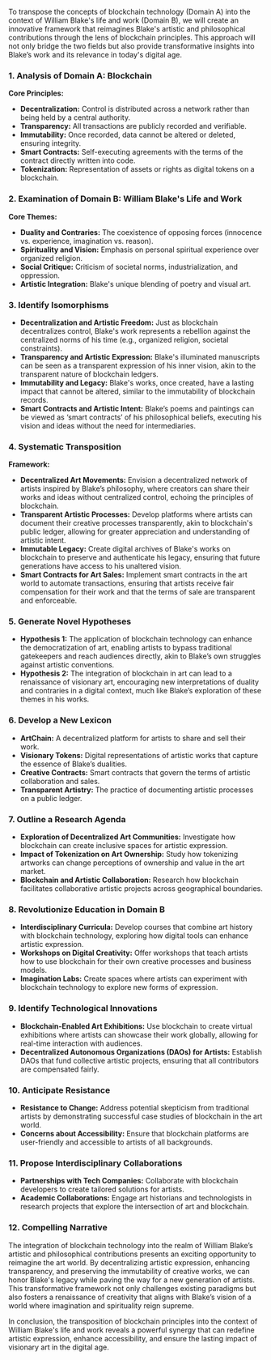 To transpose the concepts of blockchain technology (Domain A) into the context of William Blake's life and work (Domain B), we will create an innovative framework that reimagines Blake's artistic and philosophical contributions through the lens of blockchain principles. This approach will not only bridge the two fields but also provide transformative insights into Blake’s work and its relevance in today's digital age.

### 1. Analysis of Domain A: Blockchain
**Core Principles:**
- **Decentralization:** Control is distributed across a network rather than being held by a central authority.
- **Transparency:** All transactions are publicly recorded and verifiable.
- **Immutability:** Once recorded, data cannot be altered or deleted, ensuring integrity.
- **Smart Contracts:** Self-executing agreements with the terms of the contract directly written into code.
- **Tokenization:** Representation of assets or rights as digital tokens on a blockchain.

### 2. Examination of Domain B: William Blake's Life and Work
**Core Themes:**
- **Duality and Contraries:** The coexistence of opposing forces (innocence vs. experience, imagination vs. reason).
- **Spirituality and Vision:** Emphasis on personal spiritual experience over organized religion.
- **Social Critique:** Criticism of societal norms, industrialization, and oppression.
- **Artistic Integration:** Blake's unique blending of poetry and visual art.

### 3. Identify Isomorphisms
- **Decentralization and Artistic Freedom:** Just as blockchain decentralizes control, Blake's work represents a rebellion against the centralized norms of his time (e.g., organized religion, societal constraints).
- **Transparency and Artistic Expression:** Blake's illuminated manuscripts can be seen as a transparent expression of his inner vision, akin to the transparent nature of blockchain ledgers.
- **Immutability and Legacy:** Blake's works, once created, have a lasting impact that cannot be altered, similar to the immutability of blockchain records.
- **Smart Contracts and Artistic Intent:** Blake’s poems and paintings can be viewed as ‘smart contracts’ of his philosophical beliefs, executing his vision and ideas without the need for intermediaries.

### 4. Systematic Transposition
**Framework:**
- **Decentralized Art Movements:** Envision a decentralized network of artists inspired by Blake’s philosophy, where creators can share their works and ideas without centralized control, echoing the principles of blockchain.
- **Transparent Artistic Processes:** Develop platforms where artists can document their creative processes transparently, akin to blockchain's public ledger, allowing for greater appreciation and understanding of artistic intent.
- **Immutable Legacy:** Create digital archives of Blake's works on blockchain to preserve and authenticate his legacy, ensuring that future generations have access to his unaltered vision.
- **Smart Contracts for Art Sales:** Implement smart contracts in the art world to automate transactions, ensuring that artists receive fair compensation for their work and that the terms of sale are transparent and enforceable.

### 5. Generate Novel Hypotheses
- **Hypothesis 1:** The application of blockchain technology can enhance the democratization of art, enabling artists to bypass traditional gatekeepers and reach audiences directly, akin to Blake’s own struggles against artistic conventions.
- **Hypothesis 2:** The integration of blockchain in art can lead to a renaissance of visionary art, encouraging new interpretations of duality and contraries in a digital context, much like Blake’s exploration of these themes in his works.

### 6. Develop a New Lexicon
- **ArtChain:** A decentralized platform for artists to share and sell their work.
- **Visionary Tokens:** Digital representations of artistic works that capture the essence of Blake’s dualities.
- **Creative Contracts:** Smart contracts that govern the terms of artistic collaboration and sales.
- **Transparent Artistry:** The practice of documenting artistic processes on a public ledger.

### 7. Outline a Research Agenda
- **Exploration of Decentralized Art Communities:** Investigate how blockchain can create inclusive spaces for artistic expression.
- **Impact of Tokenization on Art Ownership:** Study how tokenizing artworks can change perceptions of ownership and value in the art market.
- **Blockchain and Artistic Collaboration:** Research how blockchain facilitates collaborative artistic projects across geographical boundaries.

### 8. Revolutionize Education in Domain B
- **Interdisciplinary Curricula:** Develop courses that combine art history with blockchain technology, exploring how digital tools can enhance artistic expression.
- **Workshops on Digital Creativity:** Offer workshops that teach artists how to use blockchain for their own creative processes and business models.
- **Imagination Labs:** Create spaces where artists can experiment with blockchain technology to explore new forms of expression.

### 9. Identify Technological Innovations
- **Blockchain-Enabled Art Exhibitions:** Use blockchain to create virtual exhibitions where artists can showcase their work globally, allowing for real-time interaction with audiences.
- **Decentralized Autonomous Organizations (DAOs) for Artists:** Establish DAOs that fund collective artistic projects, ensuring that all contributors are compensated fairly.

### 10. Anticipate Resistance
- **Resistance to Change:** Address potential skepticism from traditional artists by demonstrating successful case studies of blockchain in the art world.
- **Concerns about Accessibility:** Ensure that blockchain platforms are user-friendly and accessible to artists of all backgrounds.

### 11. Propose Interdisciplinary Collaborations
- **Partnerships with Tech Companies:** Collaborate with blockchain developers to create tailored solutions for artists.
- **Academic Collaborations:** Engage art historians and technologists in research projects that explore the intersection of art and blockchain.

### 12. Compelling Narrative
The integration of blockchain technology into the realm of William Blake’s artistic and philosophical contributions presents an exciting opportunity to reimagine the art world. By decentralizing artistic expression, enhancing transparency, and preserving the immutability of creative works, we can honor Blake's legacy while paving the way for a new generation of artists. This transformative framework not only challenges existing paradigms but also fosters a renaissance of creativity that aligns with Blake’s vision of a world where imagination and spirituality reign supreme. 

In conclusion, the transposition of blockchain principles into the context of William Blake's life and work reveals a powerful synergy that can redefine artistic expression, enhance accessibility, and ensure the lasting impact of visionary art in the digital age.